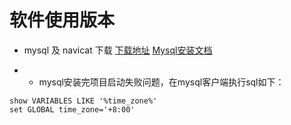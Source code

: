 # 软件使用版本
+ mysql 及 navicat 下载
[下载地址](https://pan.baidu.com/s/1xpzXW_btVWEkDJQB5AK1tQ)
[Mysql安装文档](https://dev.mysql.com/doc/refman/8.0/en/windows-install-archive.html)

+ + mysql安装完项目启动失败问题，在mysql客户端执行sql如下：
```
show VARIABLES LIKE '%time_zone%'
set GLOBAL time_zone='+8:00'
```
